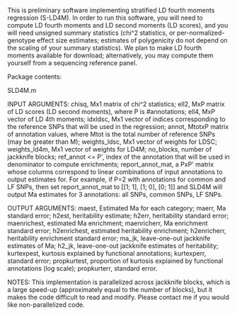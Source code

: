 This is preliminary software implementing stratified LD fourth moments regression (S-LD4M). In order to run this software, you will need to compute LD fourth moments and LD second moments (LD scores), and you will need unsigned summary statistics (chi^2 statistics, or per-normalized-genotype effect size estimates; estimates of polygenicity do not depend on the scaling of your summary statistics). We plan to make LD fourth moments available for download; alternatively, you may compute them yourself from a sequencing reference panel.

Package contents:

SLD4M.m

INPUT ARGUMENTS: chisq,  Mx1 matrix of chi^2 statistics; ell2, MxP matrix of LD scores (LD second moments), where P is #annotations; ell4, MxP vector of LD 4th moments; idxldsc, Mx1 vector of indices corresponding  to the reference SNPs that will be used in the regression; annot, MtotxP matrix of annotation values, where Mtot is the total number of reference SNPs (may be greater than M); weights_ldsc, Mx1 vector of weights for LDSC; weights_ld4m, Mx1 vector of weights for LD4M; no_blocks, number of jackknife blocks; ref_annot <= P', index of the annotation that will be used in denominator to compute enrichments; report_annot_mat, a PxP' matrix whose columns correspond to linear combinations of input annotations to output estimates for. For example, if P=2 with annotations for common and LF SNPs, then set report_annot_mat to [[1; 1], [1; 0], [0; 1]] and SLD4M will output Ma estimates for 3 annotations: all SNPs, common SNPs, LF SNPs. 

OUTPUT ARGUMENTS: maest, Estimated Ma for each category;  maerr, Ma standard error; h2est, heritability estimate; h2err,  heritability standard error; maenrichest, estimated Ma enrichment; maenricherr, Ma enrichment standard error; h2enrichest, estimated  heritability enrichment; h2enricherr, heritability enrichment standard  error; ma_jk, leave-one-out jackknife estimates of Ma; h2_jk, leave-one-out jackknife estimates of heritability; kurtexpest, kurtosis explained by functional annotations; kurtexperr, standard error; propkurtest, proportion of kurtosis explained by functional annotations (log scale); propkurterr, standard error.

NOTES: This implementation is parallelized across jackknife blocks, which is a large speed-up (approximately equal to the number of blocks), but it makes the code difficult to read and modify. Please contact me if you would like non-parallelized code.
